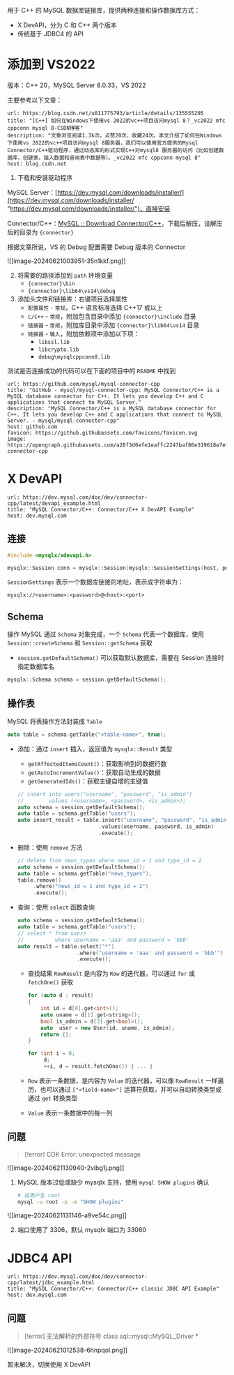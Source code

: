 用于 C++ 的 MySQL 数据库链接库，提供两种连接和操作数据库方式：

* X DevAPI，分为 C 和 C++ 两个版本
* 传统基于 JDBC4 的 API
# 添加到 VS2022

版本：C++ 20，MySQL Server 8.0.33，VS 2022

主要参考以下文章：

```cardlink
url: https://blog.csdn.net/u011775793/article/details/135555205
title: "[C++] 如何在Windows下使用vs 2022的vc++项目访问mysql 8？_vc2022 mfc cppconn mysql 8-CSDN博客"
description: "文章浏览阅读1.3k次，点赞20次，收藏24次。本文介绍了如何在Windows下使用vs 2022的vc++项目访问mysql 8服务器，我们可以使用官方提供的Mysql Connector/C++驱动程序，通过动态库的形式实现C++对mysql8 服务器的访问（比如创建数据库，创建表，插入数据和查询表中数据等）。_vc2022 mfc cppconn mysql 8"
host: blog.csdn.net
```

1. 下载和安装驱动程序

MySQL Server：[https://dev.mysql.com/downloads/installer/](https://dev.mysql.com/downloads/installer/ "https://dev.mysql.com/downloads/installer/")，直接安装

Connector/C++：[MySQL :: Download Connector/C++](https://dev.mysql.com/downloads/connector/cpp/)，下载后解压，设解压后的目录为 `{connector}`

根据文章所说，VS 的 Debug 配置需要 Debug 版本的 Connector

![[image-20240621003951-35n1kkf.png]]

2. 将需要的路径添加到 `path` 环境变量
    * `{connector}\bin`
    * `{connector}\lib64\vs14\debug`
3. 添加头文件和链接库：右键项目选择属性
    * `配置属性` - `常规`，C++ 语言标准选择 C++17 或以上
    * `C/C++` - `常规`，附加包含目录中添加 `{connector}\include` 目录
    * `链接器` - `常规`，附加库目录中添加 `{connector}\lib64\vs14` 目录
    * `链接器` - `输入`，附加依赖项中添加以下项：
	    * `libssl.lib`
	    * `libcrypto.lib`
        * `debug\mysqlcppconn8.lib`

测试是否连接成功的代码可以在下面的项目中的 `README` 中找到

```cardlink
url: https://github.com/mysql/mysql-connector-cpp
title: "GitHub - mysql/mysql-connector-cpp: MySQL Connector/C++ is a MySQL database connector for C++. It lets you develop C++ and C applications that connect to MySQL Server."
description: "MySQL Connector/C++ is a MySQL database connector for C++. It lets you develop C++ and C applications that connect to MySQL Server. - mysql/mysql-connector-cpp"
host: github.com
favicon: https://github.githubassets.com/favicons/favicon.svg
image: https://opengraph.githubassets.com/a28f3d6efe1eaffc2247baf86e319618e7ef1adb03de468381d589270f74fdb8/mysql/mysql-connector-cpp
```

# X DevAPI

```cardlink
url: https://dev.mysql.com/doc/dev/connector-cpp/latest/devapi_example.html
title: "MySQL Connector/C++: Connector/C++ X DevAPI Example"
host: dev.mysql.com
```
## 连接

```cpp
#include <mysqlx/xdevapi.h>

mysqlx::Session conn = mysqlx::Session(mysqlx::SessionSettings(host, port, username, password, database));
```

`SessionSettings` 表示一个数据库链接的地址，表示成字符串为：

`mysqlx://<username>:<password>@<host>:<port>`
## Schema

操作 MySQL 通过 `Schema` 对象完成，一个 `Schema` 代表一个数据库，使用 `Session::createSchema` 和 `Session::getSchema` 获取

* `session.getDefaultSchema()` 可以获取默认数据库，需要在 Session 连接时指定数据库名

```cpp
mysqlx::Schema schema = session.getDefaultSchema();
```
## 操作表

MySQL 将表操作方法封装成 `Table`

```cpp
auto table = schema.getTable("<table-name>", true);
```

* 添加：通过 `insert` 插入，返回值为 `mysqlx::Result` 类型
    * `getAffectedItemsCount()`：获取影响到的数据行数
    * `getAutoIncrementValue()`：获取自动生成的数据
    * `getGeneratedIds()`：获取主键自增的主键值

  ```cpp
  // insert into users("username", "password", "is_admin") 
  //        values (<username>, <password>, <is_admin>);
  auto schema = session.getDefaultSchema();
  auto table = schema.getTable("users");
  auto insert_result = table.insert("username", "password", "is_admin")
                            .values(username, password, is_admin)
                            .execute();
  ```

* 删除：使用 `remove` 方法

  ```cpp
  // delete from news_types where news_id = 1 and type_id = 2
  auto schema = session.getDefaultSchema();
  auto table = schema.getTable("news_types");
  table.remove()
       .where("news_id = 1 and type_id = 2")
       .execute();
  ```

* 查询：使用 `select` 函数查询

  ```cpp
  auto schema = session.getDefaultSchema();
  auto table = schema.getTable("users");
  // select * from users 
  //          where username = 'aaa' and password = 'bbb'
  auto result = table.select("*")
                     .where("username = 'aaa' and password = 'bbb'")
                     .execute();
  ```

  * 查找结果 `RowResult` 是内容为 `Row` 的迭代器，可以通过 `for` 或 `fetchOne()` 获取

    ```cpp
    for (auto d : result)
    {
    	int id = d[0].get<int>();
    	auto uname = d[1].get<string>();
    	bool is_admin = d[3].get<bool>();
    	auto  user = new User(id, uname, is_admin);
    	return {};
    }

    ```

    ```cpp
    for (int i = 0; 
         d; 
         ++i, d = result.fetchOne()) { ... }
    ```

  * `Row` 表示一条数据，是内容为 `Value` 的迭代器，可以像 `RowResult` 一样遍历，也可以通过 `["<field-name>"]` 运算符获取，并可以自动转换类型或通过 `get` 转换类型
  * `Value` 表示一条数据中的每一列
## 问题

> [!error] CDK Error: unexpected message

![[image-20240621130940-2vibg1j.png]]

1. MySQL 版本过低或缺少 mysqlx 支持，使用 `mysql SHOW plugins` 确认

    ```bash
    # 设用户名 root
    mysql -u root -p -e "SHOW plugins"
    ```

![[image-20240621131146-a9ve54c.png]]

2. 端口使用了 3306，默认 mysqlx 端口为 33060
# JDBC4 API

```cardlink
url: https://dev.mysql.com/doc/dev/connector-cpp/latest/jdbc_example.html
title: "MySQL Connector/C++: Connector/C++ classic JDBC API Example"
host: dev.mysql.com
```
## 问题 

> [!error] 无法解析的外部符号 class sql::mysql::MySQL_Driver *

![[image-20240621012538-6hnpqol.png]]

暂未解决，切换使用 X DevAPI
